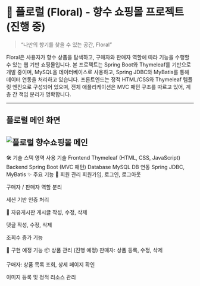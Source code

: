 # 🌸 플로럴 (Floral) - 향수 쇼핑몰 프로젝트 (진행 중)

> “나만의 향기를 찾을 수 있는 공간, Floral”

Floral은 사용자가 향수 상품을 탐색하고, 구매자와 판매자 역할에 따라 기능을 수행할 수 있는 웹 기반 쇼핑몰입니다.
본 프로젝트는 Spring Boot와 Thymeleaf를 기반으로 개발 중이며, MySQL을 데이터베이스로 사용하고, Spring JDBC와 MyBatis를 통해 데이터 연동을 처리하고 있습니다.
프론트엔드는 정적 HTML/CSS와 Thymeleaf 템플릿 엔진으로 구성되어 있으며, 전체 애플리케이션은 MVC 패턴 구조를 따르고 있어, 계층 간 책임 분리가 명확합니다.

---
## 플로럴 메인 화면
![플로럴 향수쇼핑몰 메인](https://github.com/user-attachments/assets/a35e1ad5-0c65-46ba-ba2d-743ceaa901c1)
---

🛠️ 기술 스택
영역	사용 기술
Frontend	Thymeleaf (HTML, CSS, JavaScript)
Backend	Spring Boot (MVC 패턴)
Database	MySQL
DB 연동	Spring JDBC, MyBatis
✨ 주요 기능
👤 회원 관리
회원가입, 로그인, 로그아웃

구매자 / 판매자 역할 분리

세션 기반 인증 처리

💬 자유게시판
게시글 작성, 수정, 삭제

댓글 작성, 수정, 삭제

조회수 증가 기능

🧼 구현 예정 기능
📦 상품 관리 (진행 예정)
판매자: 상품 등록, 수정, 삭제

구매자: 상품 목록 조회, 상세 페이지 확인

이미지 등록 및 정적 리소스 관리


